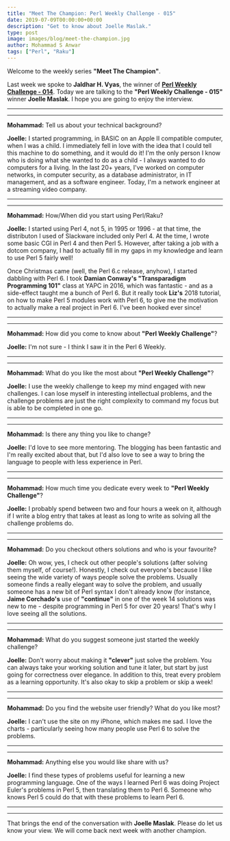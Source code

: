 ```yaml
---
title: "Meet The Champion: Perl Weekly Challenge - 015"
date: 2019-07-09T00:00:00+00:00
description: "Get to know about Joelle Maslak."
type: post
image: images/blog/meet-the-champion.jpg
author: Mohammad S Anwar
tags: ["Perl", "Raku"]
---
```

Welcome to the weekly series **"Meet The Champion"**.

Last week we spoke to **Jaldhar H. Vyas**, the winner of **[Perl Weekly Challenge - 014](/blog/meet-the-champion-014)**. Today we are talking to the **"Perl Weekly Challenge - 015"** winner **Joelle Maslak**. I hope you are going to enjoy the interview.

***
***

**Mohammad:** Tell us about your technical background?

**Joelle:** I started programming, in BASIC on an Apple II compatible computer, when I was a child. I immediately fell in love with the idea that I could tell this machine to do something, and it would do it! I'm the only person I know who is doing what she wanted to do as a child - I always wanted to do computers for a living. In the last 20+ years, I've worked on computer networks, in computer security, as a database administrator, in IT management, and as a software engineer. Today, I'm a network engineer at a streaming video company.

***
***

**Mohammad:** How/When did you start using Perl/Raku?

**Joelle:** I started using Perl 4, not 5, in 1995 or 1996 - at that time, the distributon I used of Slackware included only Perl 4. At the time, I wrote some basic CGI in Perl 4 and then Perl 5. However, after taking a job with a dotcom company, I had to actually fill in my gaps in my knowledge and learn to use Perl 5 fairly well!

Once Christmas came (well, the Perl 6.c release, anyhow), I started dabbling with Perl 6. I took **Damian Conway's "Transparadigm Programming 101"** class at YAPC in 2016, which was fantastic - and as a side-effect taught me a bunch of Perl 6. But it really took **Liz's** 2018 tutorial, on how to make Perl 5 modules work with Perl 6, to give me the motivation to actually make a real project in Perl 6. I've been hooked ever since!

***
***

**Mohammad:** How did you come to know about **"Perl Weekly Challenge"**?

**Joelle:** I'm not sure - I think I saw it in the Perl 6 Weekly.

***
***

**Mohammad:** What do you like the most about **"Perl Weekly Challenge"**?

**Joelle:** I use the weekly challenge to keep my mind engaged with new challenges. I can lose myself in interesting intellectual problems, and the challenge problems are just the right complexity to command my focus but is able to be completed in one go.

***
***

**Mohammad:** Is there any thing you like to change?

**Joelle:** I'd love to see more mentoring. The blogging has been fantastic and I'm really excited about that, but I'd also love to see a way to bring the language to people with less experience in Perl.

***
***

**Mohammad:** How much time you dedicate every week to **"Perl Weekly Challenge"**?

**Joelle:** I probably spend between two and four hours a week on it, although if I write a blog entry that takes at least as long to write as solving all the challenge problems do.

***
***

**Mohammad:** Do you checkout others solutions and who is your favourite?

**Joelle:** Oh wow, yes, I check out other people's solutions (after solving them myself, of course!).  Honestly, I check out everyone's because I like seeing the wide variety of ways people solve the problems. Usually someone finds a really elegant way to solve the problem, and usually someone has a new bit of Perl syntax I don't already know (for instance, **Jaime Corchado's** use of **"continue"** in one of the week 14 solutions was new to me - despite programming in Perl 5 for over 20 years!  That's why I love seeing all the solutions.

***
***

**Mohammad:** What do you suggest someone just started the weekly challenge?

**Joelle:** Don't worry about making it **"clever"** just solve the problem. You can always take your working solution and tune it later, but start by just going for correctness over elegance. In addition to
this, treat every problem as a learning opportunity. It's also okay to skip a problem or skip a week!

***
***

**Mohammad:** Do you find the website user friendly? What do you like most?

**Joelle:** I can't use the site on my iPhone, which makes me sad. I love the charts - particularly seeing how many people use Perl 6 to solve the problems.

***
***

**Mohammad:** Anything else you would like share with us?

**Joelle:** I find these types of problems useful for learning a new programming language. One of the ways I learned Perl 6 was doing Project Euler's problems in Perl 5, then translating them to Perl 6. Someone who knows Perl 5 could do that with these problems to learn Perl 6.

***
***

That brings the end of the conversation with **Joelle Maslak**. Please do let us know your view. We will come back next week with another champion.

